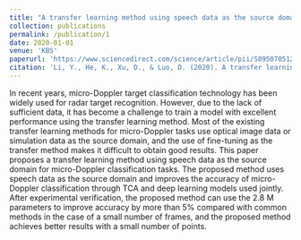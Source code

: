 ```yaml
---
title: "A transfer learning method using speech data as the source domain for micro-Doppler classification tasks. "
collection: publications
permalink: /publication/1
date: 2020-01-01
venue: 'KBS'
paperurl: 'https://www.sciencedirect.com/science/article/pii/S0950705120305785'
citation: 'Li, Y., He, K., Xu, D., & Luo, D. (2020). A transfer learning method using speech data as the source domain for micro-Doppler classification tasks. Knowledge-Based Systems, 209, 106449.'
---
```


In recent years, micro-Doppler target classification technology has been widely used for radar target recognition. However, due to the lack of sufficient data, it has become a challenge to train a model with excellent performance using the transfer learning method. Most of the existing transfer learning methods for micro-Doppler tasks use optical image data or simulation data as the source domain, and the use of fine-tuning as the transfer method makes it difficult to obtain good results. This paper proposes a transfer learning method using speech data as the source domain for micro-Doppler classification tasks. The proposed method uses speech data as the source domain and improves the accuracy of micro-Doppler classification through TCA and deep learning models used jointly. After experimental verification, the proposed method can use the 2.8 M parameters to improve accuracy by more than 5% compared with common methods in the case of a small number of frames, and the proposed method achieves better results with a small number of points.
